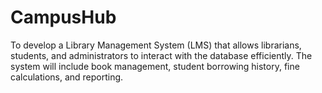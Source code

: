 # CampusHub
To develop a Library Management System (LMS) that allows librarians, students, and administrators to interact with the database efficiently. The system will include book management, student borrowing history, fine calculations, and reporting.
